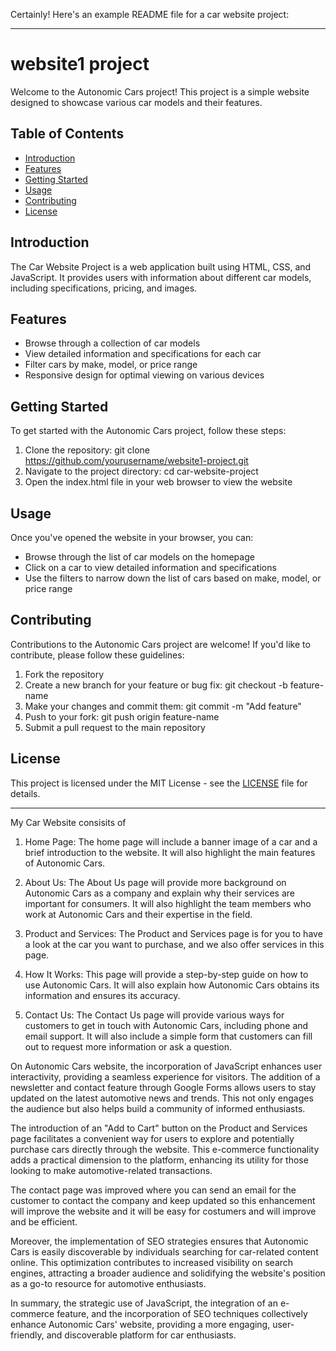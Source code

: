 Certainly! Here's an example README file for a car website project:

---

# website1 project

Welcome to the Autonomic Cars project! This project is a simple website designed to showcase various car models and their features.

## Table of Contents

- [Introduction](#introduction)
- [Features](#features)
- [Getting Started](#getting-started)
- [Usage](#usage)
- [Contributing](#contributing)
- [License](#license)

## Introduction

The Car Website Project is a web application built using HTML, CSS, and JavaScript. It provides users with information about different car models, including specifications, pricing, and images.

## Features

- Browse through a collection of car models
- View detailed information and specifications for each car
- Filter cars by make, model, or price range
- Responsive design for optimal viewing on various devices

## Getting Started

To get started with the Autonomic Cars project, follow these steps:

1. Clone the repository: git clone https://github.com/yourusername/website1-project.git
2. Navigate to the project directory: cd car-website-project
3. Open the index.html file in your web browser to view the website

## Usage

Once you've opened the website in your browser, you can:

- Browse through the list of car models on the homepage
- Click on a car to view detailed information and specifications
- Use the filters to narrow down the list of cars based on make, model, or price range

## Contributing

Contributions to the  Autonomic Cars project are welcome! If you'd like to contribute, please follow these guidelines:

1. Fork the repository
2. Create a new branch for your feature or bug fix: git checkout -b feature-name
3. Make your changes and commit them: git commit -m "Add feature"
4. Push to your fork: git push origin feature-name
5. Submit a pull request to the main repository

## License

This project is licensed under the MIT License - see the [LICENSE](LICENSE) file for details.

---

My Car Website consisits of
1. Home Page: The home page will include a banner image of a car and a brief introduction to the website. It will also highlight the main features of Autonomic Cars.

2. About Us: The About Us page will provide more background on Autonomic Cars as a company and explain why their services are important for consumers. It will also highlight the team members who work at Autonomic Cars and their expertise in the field.

3. Product and Services: The Product and Services page is for you to have a look at the car you want to purchase, and we also offer services in this page.

4. How It Works: This page will provide a step-by-step guide on how to use Autonomic Cars. It will also explain how Autonomic Cars obtains its information and ensures its accuracy.

5. Contact Us: The Contact Us page will provide various ways for customers to get in touch with Autonomic Cars, including phone and email support. It will also include a simple form that customers can fill out to request more information or ask a question.


On Autonomic Cars website, the incorporation of JavaScript enhances user interactivity, providing a seamless experience for visitors. The addition of a newsletter and contact feature through Google Forms allows users to stay updated on the latest automotive news and trends. This not only engages the audience but also helps build a community of informed enthusiasts.

The introduction of an "Add to Cart" button on the Product and Services page facilitates a convenient way for users to explore and potentially purchase cars directly through the website. This e-commerce functionality adds a practical dimension to the platform, enhancing its utility for those looking to make automotive-related transactions.

The contact page was improved where you can send an email for the customer to contact the company and keep updated so this enhancement will improve the website and it will be easy for costumers and will improve and be efficient.

Moreover, the implementation of SEO strategies ensures that Autonomic Cars is easily discoverable by individuals searching for car-related content online. This optimization contributes to increased visibility on search engines, attracting a broader audience and solidifying the website's position as a go-to resource for automotive enthusiasts.

In summary, the strategic use of JavaScript, the integration of an e-commerce feature, and the incorporation of SEO techniques collectively enhance Autonomic Cars' website, providing a more engaging, user-friendly, and discoverable platform for car enthusiasts.

